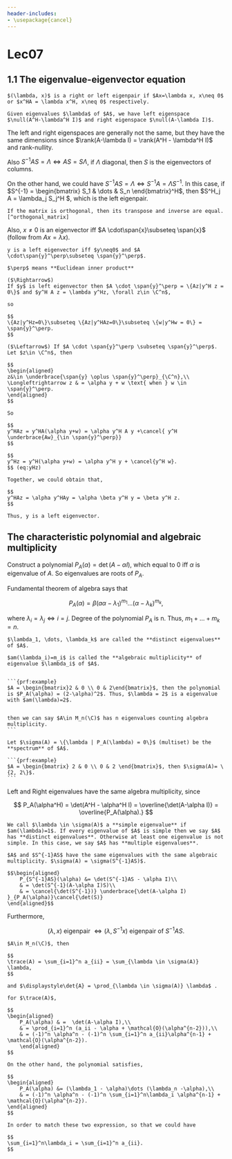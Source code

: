 ```yaml
---
header-includes:
- \usepackage{cancel}
---
```

# Lec07
## 1.1 The eigenvalue-eigenvector equation

```{prf:definition}
$(\lambda, x)$ is a right or left eigenpair if $Ax=\lambda x, x\neq 0$ or $x^HA = \lambda x^H, x\neq 0$ respectively.
```

```{prf:definition} Eigenspace
Given eigenvalues $\lambda$ of $A$, we have left eigenspace $\null(A^H-\lambda^H I)$ and right eigenspace $\null(A-\lambda I)$. 
```

The left and right eigenspaces are generally not the same, but they have the same dimensions since $\rank(A-\lambda I) = \rank(A^H - \lambda^H I)$ and rank-nullity.

Also $S^{-1}AS = \Lambda \Longleftrightarrow AS = S\Lambda$, if $\Lambda$ diagonal, then $S$ is the eigenvectors of columns.

On the other hand, we could have $S^{-1}AS = \Lambda \Longleftrightarrow S^{-1}A = \Lambda S^{-1}$. In this case, if $S^{-1} = \begin{bmatrix} S_1 & \dots & S_n \end{bmatrix}^H$, then $S^H_j A = \lambda_j S_j^H $, which is the left eigenpair.

```{margin}
If the matrix is orthogonal, then its transpose and inverse are equal. [^orthogonal_matrix]
```

[^orthogonal_matrix]: [orthogonal matrix](https://byjus.com/maths/orthogonal-matrix/#:~:text=If%20the%20matrix%20is%20orthogonal,transpose%20and%20inverse%20are%20equal.)

Also, $x\neq 0$ is an eigenvector iff $A \cdot\span{x}\subseteq \span{x}$ (follow from $Ax=\lambda x$).

```{prf:proposition}
y is a left eigenvector iff $y\neq0$ and $A \cdot\span{y}^\perp\subseteq \span{y}^\perp$.
```

```{margin}
$\perp$ means **Euclidean inner product**
``` 

```{prf:proof}
($\Rightarrow$)
If $y$ is left eigenvector then $A \cdot \span{y}^\perp = \{Az|y^H z = 0\}$ and $y^H A z = \lambda y^Hz, \forall z\in \C^n$,

so 

$$
\{Az|y^Hz=0\}\subseteq \{Az|y^HAz=0\}\subseteq \{w|y^Hw = 0\} = \span{y}^\perp.
$$

($\Leftarrow$) If $A \cdot \span{y}^\perp \subseteq \span{y}^\perp$. Let $z\in \C^n$, then 

$$
\begin{aligned}
z&\in \underbrace{\span{y} \oplus \span{y}^\perp}_{\C^n},\\
\Longleftrightarrow z & = \alpha y + w \text{ when } w \in \span{y}^\perp.
\end{aligned}
$$

So 

$$
y^HAz = y^HA(\alpha y+w) = \alpha y^H A y +\cancel{ y^H \underbrace{Aw}_{\in \span{y}^\perp}}
$$

$$
y^Hz = y^H(\alpha y+w) = \alpha y^H y + \cancel{y^H w}.
$$ (eq:yHz)

Together, we could obtain that,

$$
y^HAz = \alpha y^HAy = \alpha \beta y^H y = \beta y^H z.
$$

Thus, y is a left eigenvector.
```


## The characteristic polynomial and algebraic multiplicity
Construct a polynomial $P_A(\alpha) = \det(A-\alpha I)$, which equal to 0 iff $\alpha$ is eigenvalue of $A$. So eigenvalues are roots of $P_A$.

Fundamental theorem of algebra says that 

$$
P_A (\alpha) = \beta(a\alpha-\lambda_1)^{m_1}\dots ( \alpha - \lambda_k)^{m_k},
$$

where $\lambda_i = \lambda_j \Longleftrightarrow i=j$. Degree of the polynomial $P_A$ is n. Thus, $m_1+\dots+m_k = n$.

```{prf:definition}
$\lambda_1, \dots, \lambda_k$ are called the **distinct eigenvalues** of $A$.
```

````{prf:definition}
$am(\lambda_i)=m_i$ is called the **algebraic multiplicity** of eigenvalue $\lambda_i$ of $A$.


```{prf:example}
$A = \begin{bmatrix}2 & 0 \\ 0 & 2\end{bmatrix}$, then the polynomial is $P_A(\alpha) = (2-\alpha)^2$. Thus, $\lambda = 2$ is a eigenvalue with $am(\lambda)=2$.


then we can say $A\in M_n(\C)$ has n eigenvalues counting algebra multiplicity.
```
````


````{prf:definition}
Let $\sigma(A) = \{\lambda | P_A(\lambda) = 0\}$ (multiset) be the **spectrum** of $A$.

```{prf:example}
$A = \begin{bmatrix} 2 & 0 \\ 0 & 2 \end{bmatrix}$, then $\sigma(A)= \{2, 2\}$.
```
````


Left and Right eigenvalues have the same algebra multiplicity, since

$$
P_A(\alpha^H) = \det(A^H - \alpha^H I) = \overline{\det(A-\alpha I)} = \overline{P_A(\alpha).}
$$

````{prf:definition}
We call $\lambda \in \sigma(A)$ a **simple eigenvalue** if $am(\lambda)=1$. If every eigenvalue of $A$ is simple then we say $A$ has **distinct eigenvalues**. Otherwise at least one eigenvalue is not simple. In this case, we say $A$ has **multiple eigenvalues**.
````

```{note}
$A$ and $S^{-1}AS$ have the same eigenvalues with the same algebraic multiplicity. $\sigma(A) = \sigma(S^{-1}AS)$.

$$\begin{aligned}
    P_{S^{-1}AS}(\alpha) &= \det(S^{-1}AS - \alpha I)\\ 
    & = \det(S^{-1}(A-\alpha I)S)\\
    & = \cancel{\det(S^{-1})} \underbrace{\det(A-\alpha I) }_{P_A(\alpha)}\cancel{\det(S)}
\end{aligned}$$
```

Furthermore, 

$$
(\lambda, x) \text{ eigenpair } \Longleftrightarrow (\lambda, S^{-1}x) \text{ eigenpair of } S^{-1}AS.
$$

```{prf:proposition}
$A\in M_n(\C)$, then 

$$
\trace(A) = \sum_{i=1}^n a_{ii} = \sum_{\lambda \in \sigma(A)} \lambda,
$$

and $\displaystyle\det{A} = \prod_{\lambda \in \sigma(A)} \lambda$ .
```

```{prf:proof}
for $\trace(A)$, 

$$
\begin{aligned}
    P_A(\alpha) & =  \det(A-\alpha I),\\
    & = \prod_{i=1}^n (a_ii - \alpha + \mathcal{O}(\alpha^{n-2})),\\
    & = (-1)^n \alpha^n - (-1)^n \sum_{i=1}^n a_{ii}\alpha^{n-1} + \mathcal{O}(\alpha^{n-2}).
    \end{aligned}
$$

On the other hand, the polynomial satisfies,

$$
\begin{aligned}
    P_A(\alpha) &= (\lambda_1 - \alpha)\dots (\lambda_n -\alpha),\\
    & = (-1)^n \alpha^n - (-1)^n \sum_{i=1}^n\lambda_i \alpha^{n-1} + \mathcal{O}(\alpha^{n-2}).
\end{aligned}
$$

In order to match these two expression, so that we could have

$$
\sum_{i=1}^n\lambda_i = \sum_{i=1}^n a_{ii}.
$$
```